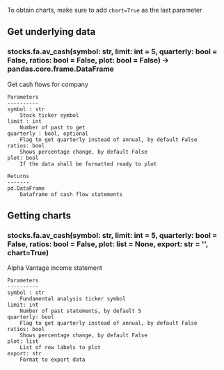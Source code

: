 To obtain charts, make sure to add `chart=True` as the last parameter

## Get underlying data 
### stocks.fa.av_cash(symbol: str, limit: int = 5, quarterly: bool = False, ratios: bool = False, plot: bool = False) -> pandas.core.frame.DataFrame

Get cash flows for company

    Parameters
    ----------
    symbol : str
        Stock ticker symbol
    limit : int
        Number of past to get
    quarterly : bool, optional
        Flag to get quarterly instead of annual, by default False
    ratios: bool
        Shows percentage change, by default False
    plot: bool
        If the data shall be formatted ready to plot

    Returns
    -------
    pd.DataFrame
        Dataframe of cash flow statements

## Getting charts 
### stocks.fa.av_cash(symbol: str, limit: int = 5, quarterly: bool = False, ratios: bool = False, plot: list = None, export: str = '', chart=True)

Alpha Vantage income statement

    Parameters
    ----------
    symbol : str
        Fundamental analysis ticker symbol
    limit: int
        Number of past statements, by default 5
    quarterly: bool
        Flag to get quarterly instead of annual, by default False
    ratios: bool
        Shows percentage change, by default False
    plot: list
        List of row labels to plot
    export: str
        Format to export data
